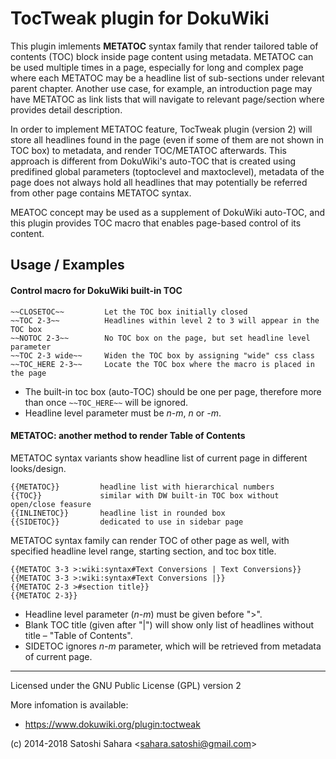 TocTweak plugin for DokuWiki
====================================

This plugin imlements **METATOC** syntax family that render tailored table of contents (TOC) block inside page content using metadata.  METATOC can be used multiple times in a page, especially for long and complex page where each METATOC may be a headline list of sub-sections under relevant parent chapter. Another use case, for example, an introduction page may have METATOC as link lists that will navigate to relevant page/section where provides detail description.

In order to implement METATOC feature, TocTweak plugin (version 2) will store all headlines found in the page (even if some of them are not shown in TOC box) to metadata, and render TOC/METATOC afterwards. This approach is different from DokuWiki's auto-TOC that is created using predifined global parameters (toptoclevel and maxtoclevel), metadata of the page does not always hold all headlines that may potentially be referred from other page contains METATOC syntax.

MEATOC concept may be used as a supplement of DokuWiki auto-TOC, and this plugin provides TOC macro that enables page-based control of its content.

Usage / Examples
------
#### Control macro for DokuWiki built-in TOC

    ~~CLOSETOC~~         Let the TOC box initially closed
    ~~TOC 2-3~~          Headlines within level 2 to 3 will appear in the TOC box
    ~~NOTOC 2-3~~        No TOC box on the page, but set headline level parameter
    ~~TOC 2-3 wide~~     Widen the TOC box by assigning "wide" css class
    ~~TOC_HERE 2-3~~     Locate the TOC box where the macro is placed in the page

* The built-in toc box (auto-TOC) should be one per page, therefore more than once `~~TOC_HERE~~` will be ignored.
* Headline level parameter must be *n-m*, *n*  or *-m*.

#### METATOC: another method to render Table of Contents

METATOC syntax variants show headline list of current page in different looks/design.

    {{METATOC}}         headline list with hierarchical numbers
    {{TOC}}             similar with DW built-in TOC box without open/close feasure
    {{INLINETOC}}       headline list in rounded box
    {{SIDETOC}}         dedicated to use in sidebar page

METATOC syntax family can render TOC of other page as well, with specified headline level range, starting section, and toc box title.

    {{METATOC 3-3 >:wiki:syntax#Text Conversions | Text Conversions}}
    {{METATOC 3-3 >:wiki:syntax#Text Conversions |}}
    {{METATOC 2-3 >#section title}}
    {{METATOC 2-3}}

* Headline level parameter (*n-m*) must be given before ">". 
* Blank TOC title (given after "|") will show only list of headlines without title – "Table of Contents".
* SIDETOC ignores *n-m* parameter,  which will be retrieved from metadata of current page.

----
Licensed under the GNU Public License (GPL) version 2

More infomation is available:
  * https://www.dokuwiki.org/plugin:toctweak

(c) 2014-2018 Satoshi Sahara \<sahara.satoshi@gmail.com>
